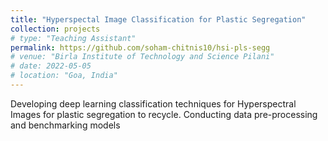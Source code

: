 ```yaml
---
title: "Hyperspectal Image Classification for Plastic Segregation"
collection: projects
# type: "Teaching Assistant"
permalink: https://github.com/soham-chitnis10/hsi-pls-segg
# venue: "Birla Institute of Technology and Science Pilani"
# date: 2022-05-05
# location: "Goa, India"
---
```


Developing deep learning classification techniques for Hyperspectral Images for plastic segregation to recycle. Conducting data pre-processing and benchmarking models
